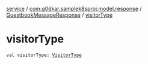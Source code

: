 [service](../../index.md) / [com.g0dkar.samplek8sproj.model.response](../index.md) / [GuestbookMessageResponse](index.md) / [visitorType](./visitor-type.md)

# visitorType

`val visitorType: `[`VisitorType`](../../com.g0dkar.samplek8sproj.model/-visitor-type/index.md)